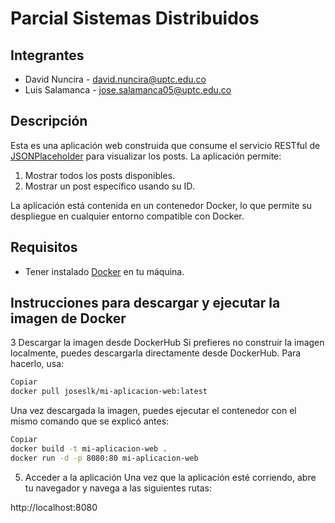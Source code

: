 # Parcial Sistemas Distribuidos

## Integrantes

- David Nuncira - david.nuncira@uptc.edu.co
- Luis Salamanca - jose.salamanca05@uptc.edu.co

## Descripción

Esta es una aplicación web construida que consume el servicio RESTful de [JSONPlaceholder](https://jsonplaceholder.typicode.com) para visualizar los posts. La aplicación permite:

1. Mostrar todos los posts disponibles.
2. Mostrar un post específico usando su ID.

La aplicación está contenida en un contenedor Docker, lo que permite su despliegue en cualquier entorno compatible con Docker.

## Requisitos

- Tener instalado [Docker](https://www.docker.com/products/docker-desktop) en tu máquina.

## Instrucciones para descargar y ejecutar la imagen de Docker

3 Descargar la imagen desde DockerHub
Si prefieres no construir la imagen localmente, puedes descargarla directamente desde DockerHub. Para hacerlo, usa:

```bash
Copiar
docker pull joseslk/mi-aplicacion-web:latest
```
Una vez descargada la imagen, puedes ejecutar el contenedor con el mismo comando que se explicó antes:

```bash
Copiar
docker build -t mi-aplicacion-web .
docker run -d -p 8080:80 mi-aplicacion-web
```

5. Acceder a la aplicación
Una vez que la aplicación esté corriendo, abre tu navegador y navega a las siguientes rutas:

http://localhost:8080
